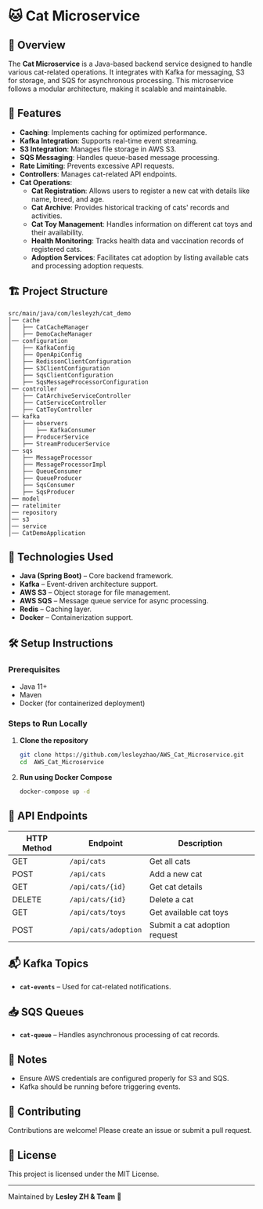 # 🐱 Cat Microservice

## 📌 Overview
The **Cat Microservice** is a Java-based backend service designed to handle various cat-related operations. It integrates with Kafka for messaging, S3 for storage, and SQS for asynchronous processing. This microservice follows a modular architecture, making it scalable and maintainable.

## 🚀 Features
- **Caching**: Implements caching for optimized performance.
- **Kafka Integration**: Supports real-time event streaming.
- **S3 Integration**: Manages file storage in AWS S3.
- **SQS Messaging**: Handles queue-based message processing.
- **Rate Limiting**: Prevents excessive API requests.
- **Controllers**: Manages cat-related API endpoints.
- **Cat Operations**:
  - **Cat Registration**: Allows users to register a new cat with details like name, breed, and age.
  - **Cat Archive**: Provides historical tracking of cats' records and activities.
  - **Cat Toy Management**: Handles information on different cat toys and their availability.
  - **Health Monitoring**: Tracks health data and vaccination records of registered cats.
  - **Adoption Services**: Facilitates cat adoption by listing available cats and processing adoption requests.

## 🏗️ Project Structure
```
src/main/java/com/lesleyzh/cat_demo
│── cache
│   ├── CatCacheManager
│   ├── DemoCacheManager
│── configuration
│   ├── KafkaConfig
│   ├── OpenApiConfig
│   ├── RedissonClientConfiguration
│   ├── S3ClientConfiguration
│   ├── SqsClientConfiguration
│   ├── SqsMessageProcessorConfiguration
│── controller
│   ├── CatArchiveServiceController
│   ├── CatServiceController
│   ├── CatToyController
│── kafka
│   ├── observers
│   │   ├── KafkaConsumer
│   ├── ProducerService
│   ├── StreamProducerService
│── sqs
│   ├── MessageProcessor
│   ├── MessageProcessorImpl
│   ├── QueueConsumer
│   ├── QueueProducer
│   ├── SqsConsumer
│   ├── SqsProducer
│── model
│── ratelimiter
│── repository
│── s3
│── service
│── CatDemoApplication
```

## 🔧 Technologies Used
- **Java (Spring Boot)** – Core backend framework.
- **Kafka** – Event-driven architecture support.
- **AWS S3** – Object storage for file management.
- **AWS SQS** – Message queue service for async processing.
- **Redis** – Caching layer.
- **Docker** – Containerization support.

## 🛠️ Setup Instructions
### Prerequisites
- Java 11+
- Maven
- Docker (for containerized deployment)

### Steps to Run Locally
1. **Clone the repository**
   ```sh
   git clone https://github.com/lesleyzhao/AWS_Cat_Microservice.git
   cd  AWS_Cat_Microservice
   ```

2. **Run using Docker Compose**
   ```sh
   docker-compose up -d
   ```


## 📡 API Endpoints
| HTTP Method | Endpoint | Description |
|------------|---------|-------------|
| GET | `/api/cats` | Get all cats |
| POST | `/api/cats` | Add a new cat |
| GET | `/api/cats/{id}` | Get cat details |
| DELETE | `/api/cats/{id}` | Delete a cat |
| GET | `/api/cats/toys` | Get available cat toys |
| POST | `/api/cats/adoption` | Submit a cat adoption request |

## 📬 Kafka Topics
- **`cat-events`** – Used for cat-related notifications.

## 📥 SQS Queues
- **`cat-queue`** – Handles asynchronous processing of cat records.

## 📖 Notes
- Ensure AWS credentials are configured properly for S3 and SQS.
- Kafka should be running before triggering events.

## 🤝 Contributing
Contributions are welcome! Please create an issue or submit a pull request.

## 📜 License
This project is licensed under the MIT License.

---
Maintained by **Lesley ZH & Team** 🐾

